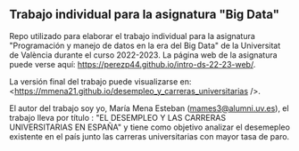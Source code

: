 
## Trabajo individual para la asignatura "Big Data"

<!-- El párrafo de abajo has de dejarlo tal cual. NO HAS DE CAMBIAR NADA!!-->

Repo utilizado para elaborar el trabajo individual para la asignatura "Programación y manejo de datos en la era del Big Data" de la Universitat de València durante el curso 2022-2023. La página web de la asignatura puede verse aquí: <https://perezp44.github.io/intro-ds-22-23-web/>.



<!-- En la linea de abajo HAS de SUSTITUIR "perezp44" por tu usuario de Github-->
La versión final del trabajo puede visualizarse en: <https://mmena21.github.io/desempleo_y_carreras_universitarias
/>. 


<!-- Abajo podéis escribir lo que queráis, igual un resumen del trabajo, o ..., o ... pero al menos, tenéis que poner el título del trabajo y el nombre de los componentes del equipo-->

El autor del trabajo soy yo, María Mena Esteban (mames3@alumni.uv.es), el trabajo lleva por título : "EL DESEMPLEO Y LAS CARRERAS UNIVERSITARIAS EN ESPAÑA" y tiene como objetivo analizar el desemepleo existente en el país junto las carreras universitarias con mayor tasa de paro.





